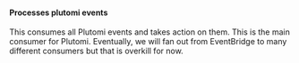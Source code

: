 #### Processes plutomi events

This consumes all Plutomi events and takes action on them. This is the main consumer for Plutomi. Eventually,
we will fan out from EventBridge to many different consumers but that is overkill for now.

